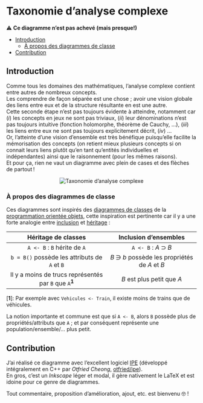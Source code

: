 <!--
2022-04-12.22:53:58, Création :
    ~/prj/20210206.taxonomie-analyse-complexe/README.md
-->


# Taxonomie d’analyse complexe

⚠️  **Ce diagramme n’est pas achevé (mais presque!)**

- [Introduction](#introduction)
    - [À propos des diagrammes de classe](#a-propos-des-diagrammes-de-classe)
- [Contribution](#contribution)

## Introduction

Comme tous les domaines des mathématiques, l’analyse complexe contient entre autres de nombreux concepts.  
Les comprendre de façon séparée est une chose ; avoir une vision globale des liens entre eux et de la structure résultante en est une autre.  
Cette seconde étape n’est pas toujours évidente à atteindre, notamment car (*i*) les concepts en jeux ne sont pas triviaux, (*ii*) leur dénominations n’est pas toujours intuitive (fonction holomorphe, théorème de Cauchy, …), (*iii*) les liens entre eux ne sont pas toujours explicitement décrit, (*iv*) …  
Or, l’atteinte d’une vision d’ensemble est très bénéfique puisqu’elle facilite la mémorisation des concepts (on retient mieux plusieurs concepts si on connait leurs liens plutôt qu’en tant qu’entités individuelles et indépendantes) ainsi que le raisonnement (pour les mêmes raisons).  
Et pour ça, rien ne vaut un diagramme avec plein de cases et des flèches de partout !

<!--
Exportation PDF vers PNG :
- dimensions du PDF : 41.2 × 29.32 cm
- largeur voulue de l’image PNG : 800 px
- résolution (dpi) : 800 px / (41.2 cm / 2.54 in/cm) = 49.320388 px/in ≈ 50 dpi
-->

<p align="center">
  <img
    src="https://github.com/LaurentValade/taxonomie-matrices-carrees/blob/main/README/taxonomie-analyse-complexe.ipe.pdf.50dpi.png"
    alt="Taxonomie d’analyse complexe"
  />
</p>

### À propos des diagrammes de classe

Ces diagrammes sont inspirés des [diagrammes de classes](https://fr.wikipedia.org/wiki/Diagramme_de_classes) de la [programmation orientée objets](https://fr.wikipedia.org/wiki/Programmation_orient%C3%A9e_objet), cette inspiration est pertinente car il y a une forte analogie entre [inclusion](https://fr.wikipedia.org/wiki/Inclusion_%28math%C3%A9matiques%29) et [héritage](https://fr.wikipedia.org/wiki/H%C3%A9ritage_%28informatique%29) :

|                        Héritage de classes                        |              Inclusion d’ensembles             |
|:-----------------------------------------------------------------:|:----------------------------------------------:|
|                    `A <- B` : `B` hérite de `A`                   |              `A <- B` : *A* ⊃ *B*              |
|           `b = B()` possède les attributs de `A` et `B`           | *B* ∋ *b* possède les propriétés de *A* et *B* |
| Il y a moins de trucs représentés par `B` que `A`<sup>**1**</sup> |           *B* est plus petit que *A*           |

[**1**]: Par exemple avec `Vehicules <- Train`, il existe moins de trains que de véhicules.

La notion importante et commune est que si `A <- B`, alors `B` possède plus de propriétés/attributs que `A` ; et par conséquent représente une population/ensemble/… plus petit.


## Contribution

J’ai réalisé ce diagramme avec l’excellent logiciel [IPE](https://ipe.otfried.org/) (développé intégralement en C++ par *Otfried Cheong*, [otfried/ipe](https://github.com/otfried/ipe)).  
En gros, c’est un *Inkscape* léger et modal, il gère nativement le LaTeX et est idoine pour ce genre de diagrammes.

Tout commentaire, proposition d’amélioration, ajout, etc. est bienvenu 🤓 !
